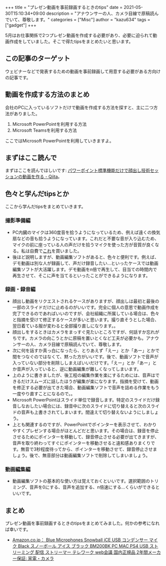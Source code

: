 +++
title = "プレゼン動画を事前録画するときのtips"
date = 2021-05-30T15:10:34+09:00
description = "アナウンサーの人、カメラ目線で原稿読んでいて、尊敬します。"
categories = ["Misc"]
author = "kazu634"
tags = ["gadget"]
+++

5月はお仕事関係で2つプレゼン動画を作成する必要があり、必要に迫られて動画作成をしていました。そこで得たtipsをまとめたいと思います。

## この記事のターゲット
ウェビナーなどで発表するための動画を事前録画して用意する必要がある方向けの記事です。

## 動画を作成する方法のまとめ
会社のPCに入っているソフトだけで動画を作成する方法を探すと、主に二つ方法がありました。

1. Microsoft PowerPointを利用する方法
2. Microsoft Teamsを利用する方法

ここではMicrosoft PowerPointを利用していきますよ。

## まずはここ読んで
まずはここを読んでほしいです: [パワーポイント標準機能だけで顔出し技術セッションの動画を作る - Qiita](https://qiita.com/okazuki/items/f184c4af44e3fff9fae8)。

## 色々と学んだtipsとか
ここから学んだtipsをまとめていきます。

### 撮影準備編
- PC内臓のマイクは360度音を拾うようになっているため、例えば遠くの換気扇などの音も拾うようになっています。これだと不要な音が入り込むため、マイクの前に座っている人の声だけを拾うマイクを使った方が音質が良くなる。私は自費で[これ](https://www.amazon.co.jp/Blue-Microphones-Snowball-BM200BK-2%E5%B9%B4%E9%96%93%E3%83%A1%E3%83%BC%E3%82%AB%E3%83%BC%E4%BF%9D%E8%A8%BC/dp/B0822PSXCN)を買いました。
- 後ほど説明しますが、動画編集ソフトがあると、色々と便利です。例えば、デモ動画は別な人が録画して、声だけ録音したい…といったケースでは動画編集ソフトが大活躍します。デモ動画をn倍で再生して、目当ての時間内で再生させて、そこに声を当てるといったことができるようになります。

### 録画・録音編
- 顔出し動画をリクエストされるケースがありますが、顔出しは最初と最後の一部のスライドだけに止めるのがいいです。完全に個人の意思で動画作成を完了できるのであればいいのですが、会社組織に所属している場合は、色々と指摘を受けて修正するケースが多いと思います。撮り直そうとした場合、翌日着ている服が変わると全部撮り直しになります。。
- 顔出しをするときはカメラをまっすぐ見たいところですが、何話すか忘れがちです。カメラの向こうとかに原稿を置いとくなど工夫が必要かも。アナウンサーの人、カメラ目線で原稿読んでいて、尊敬します。
- 次に何を話すか真っ白になったら、とりあえず「えー」とか「あー」とかで間をつなぐのではなくて、黙った方がいいです。後で、動画ソフトで音声が入っていない部分を削除ししまえばいいだけです。「えー」とか「あー」とか音声が入っていると、逆に動画編集が難しくなってしまいます。
- 上のように書きましたが、後工程の編集作業を楽にするためには、音声はできるだけスムーズに話したほうが編集が楽になります。指摘を受けて、動画を修正する必要が出てきた場合、動画編集ソフトで音声を詰める作業をもう一度やり直すことになるので。。
- Microsoft PowerPointはスライド単位で録音します。特定のスライドだけ録音しなおしたい場合には、録音中に次のスライドに切り替えると次のスライドの音声も上書きされてしまいます。間違えて切り替えないようにしましょう。
- 上とも関連するのですが、PowerPointでポインターを表示させて、わかりやすくプレゼンする場合がほとんどだと思います。その場合は、録音を停止させるためにポインターを移動して、録音停止させる必要が出てきますが、音声を取り終わってすぐにポインターを移動させると違和感ありまくりです。無音で3秒程度待ってから、ポインターを移動させて、録音停止させましょう。後で、無音部分は動画編集ソフトで削除してしまいましょう。

### 動画編集編
- 動画編集ソフトの基本的な使い方は覚えておくといいです。選択範囲のトリミング、音声を0にする、音声を追加する、n倍速にする…くらいができるといいです。

## まとめ
プレゼン動画を事前録画するときのtipsをまとめてみました。何かの参考になれば幸いです。


- [Amazon.co.jp： Blue Microphones Snowball iCE USB コンデンサー マイク Black スノーボール アイス ブラック BM200BK PC MAC PS4 USB ストリーミング 配信 ストリーマー テレワーク web会議 国内正規品 2年間メーカー保証: 家電・カメラ](https://www.amazon.co.jp/Blue-Microphones-Snowball-BM200BK-2%E5%B9%B4%E9%96%93%E3%83%A1%E3%83%BC%E3%82%AB%E3%83%BC%E4%BF%9D%E8%A8%BC/dp/B0822PSXCN)
